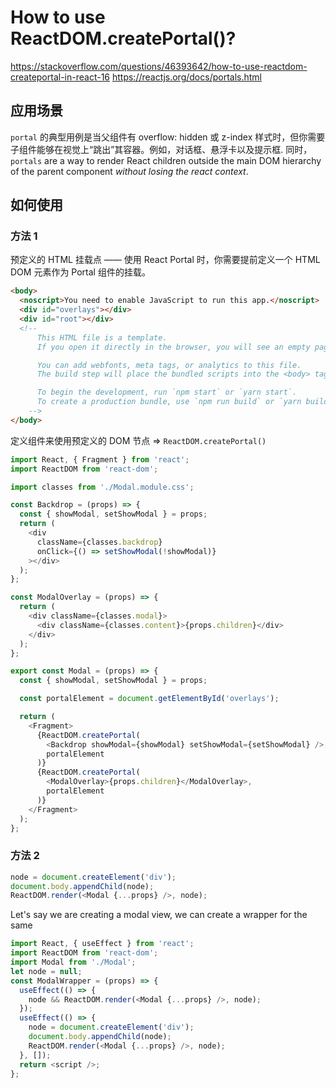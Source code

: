# How to use ReactDOM.createPortal()?

https://stackoverflow.com/questions/46393642/how-to-use-reactdom-createportal-in-react-16
https://reactjs.org/docs/portals.html

## 应用场景

`portal` 的典型用例是当父组件有 overflow: hidden 或 z-index 样式时，但你需要子组件能够在视觉上“跳出”其容器。例如，对话框、悬浮卡以及提示框. 同时， `portals` are a way to render React children outside the main DOM hierarchy of the parent component _without losing the react context_.

## 如何使用

### 方法 1

预定义的 HTML 挂载点 —— 使用 React Portal 时，你需要提前定义一个 HTML DOM 元素作为 Portal 组件的挂载。

```html
<body>
  <noscript>You need to enable JavaScript to run this app.</noscript>
  <div id="overlays"></div>
  <div id="root"></div>
  <!--
      This HTML file is a template.
      If you open it directly in the browser, you will see an empty page.

      You can add webfonts, meta tags, or analytics to this file.
      The build step will place the bundled scripts into the <body> tag.

      To begin the development, run `npm start` or `yarn start`.
      To create a production bundle, use `npm run build` or `yarn build`.
    -->
</body>
```

定义组件来使用预定义的 DOM 节点 => `ReactDOM.createPortal()`

```javascript
import React, { Fragment } from 'react';
import ReactDOM from 'react-dom';

import classes from './Modal.module.css';

const Backdrop = (props) => {
  const { showModal, setShowModal } = props;
  return (
    <div
      className={classes.backdrop}
      onClick={() => setShowModal(!showModal)}
    ></div>
  );
};

const ModalOverlay = (props) => {
  return (
    <div className={classes.modal}>
      <div className={classes.content}>{props.children}</div>
    </div>
  );
};

export const Modal = (props) => {
  const { showModal, setShowModal } = props;

  const portalElement = document.getElementById('overlays');

  return (
    <Fragment>
      {ReactDOM.createPortal(
        <Backdrop showModal={showModal} setShowModal={setShowModal} />,
        portalElement
      )}
      {ReactDOM.createPortal(
        <ModalOverlay>{props.children}</ModalOverlay>,
        portalElement
      )}
    </Fragment>
  );
};
```

### 方法 2

```javascript
node = document.createElement('div');
document.body.appendChild(node);
ReactDOM.render(<Modal {...props} />, node);
```

Let's say we are creating a modal view, we can create a wrapper for the same

```javascript
import React, { useEffect } from 'react';
import ReactDOM from 'react-dom';
import Modal from './Modal';
let node = null;
const ModalWrapper = (props) => {
  useEffect(() => {
    node && ReactDOM.render(<Modal {...props} />, node);
  });
  useEffect(() => {
    node = document.createElement('div');
    document.body.appendChild(node);
    ReactDOM.render(<Modal {...props} />, node);
  }, []);
  return <script />;
};
```
